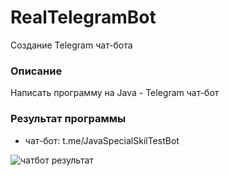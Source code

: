 # RealTelegramBot

Создание Telegram чат-бота 

### Описание

Написать программу на Java - Telegram чат-бот


### Результат программы

- чат-бот: t.me/JavaSpecialSkilTestBot

![чатбот результат](https://github.com/Tani-QA/Java_tasks/assets/115032148/dc3bdc8e-d62a-4057-a76b-9186df8c0220)
